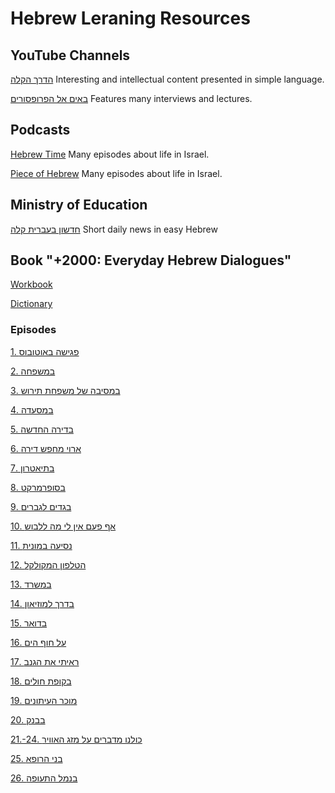# Hebrew Leraning Resources

## YouTube Channels

[הדרך הקלה](https://www.youtube.com/@ezway) Interesting and intellectual content presented in simple language.

[באים אל הפרופסורים](https://www.youtube.com/@AlexTseitlin) Features many interviews and lectures.

## Podcasts

[Hebrew Time](https://hebrewtime.squarespace.com/) Many episodes about life in Israel.

[Piece of Hebrew](https://www.youtube.com/@PieceofHebrew/videos) Many episodes about life in Israel.

## Ministry of Education

[חדשון בעברית קלה](https://hadshon.edu.gov.il/) Short daily news in easy Hebrew

## Book "+2000: Everyday Hebrew Dialogues"

[Workbook](https://www.pdfdrive.com/2000-everyday-hebrew-dialogues-hebrew-edition-book-only-e188142270.html)

[Dictionary](https://www.pdfdrive.com/2000-a-dictionary-for-learners-of-hebrew-e188445447.html)

### Episodes

[1. פגישה באוטובוס](https://www.youtube.com/watch?v=ZuA1ITIFywQ)

[2. במשפחה](https://www.youtube.com/watch?v=4zspI4Wq6Sc)

[3. במסיבה של משפחת תירוש](https://www.youtube.com/watch?v=1ODda1Qk8yc)

[4. במסעדה](https://www.youtube.com/watch?v=JTyd8OW6EWI)

[5. בדירה החדשה](https://www.youtube.com/watch?v=HRKW7u9xgsI)

[6. ארוי מחפש דירה](https://www.youtube.com/watch?v=uIKtDS50k_k)

[7. בתיאטרון](https://www.youtube.com/watch?v=eGzvM4uQaKc)

[8. בסופרמרקט](https://www.youtube.com/watch?v=kB3yfU5RAUo)

[9. בגדים לגברים](https://www.youtube.com/watch?v=zrKDB-5GWSo&pp=0gcJCUUJAYcqIYzv)

[10. אף פעם אין לי מה ללבוש](https://www.youtube.com/watch?v=GduEM4eTSBk)

[11. נסיעה במונית](https://www.youtube.com/watch?v=LDe_foExugY)

[12. הטלפון המקולקל](https://www.youtube.com/watch?v=k_Gze4sk6_E)

[13. במשרד](https://www.youtube.com/watch?v=Zxxg-JbAYbs)

[14. בדרך למוזיאון](https://www.youtube.com/watch?v=yYWB-VqKiJY)

[15. בדואר](https://www.youtube.com/watch?v=1IBQCqbXP-M)

[16. על חוף הים](https://www.youtube.com/watch?v=x2v6KbNRzH0&pp=0gcJCUUJAYcqIYzv)

[17. ראיתי את הגנב](https://www.youtube.com/watch?v=Uv6qkS2ijV4)

[18. בקופת חולים](https://www.youtube.com/watch?v=GjthKYZXWsY)

[19. מוכר העיתונים](https://www.youtube.com/watch?v=cdBbmfAvxsQ)

[20. בבנק](https://www.youtube.com/watch?v=w64nw9yo0os)

[21.-24. כולנו מדברים על מזג האוויר](https://www.youtube.com/watch?v=HGPywSl_teM)

[25. בני הרופא](https://www.youtube.com/watch?v=T3sUCxabUNs)

[26. בנמל התעופה](https://www.youtube.com/watch?v=moh88oOPRdI)
